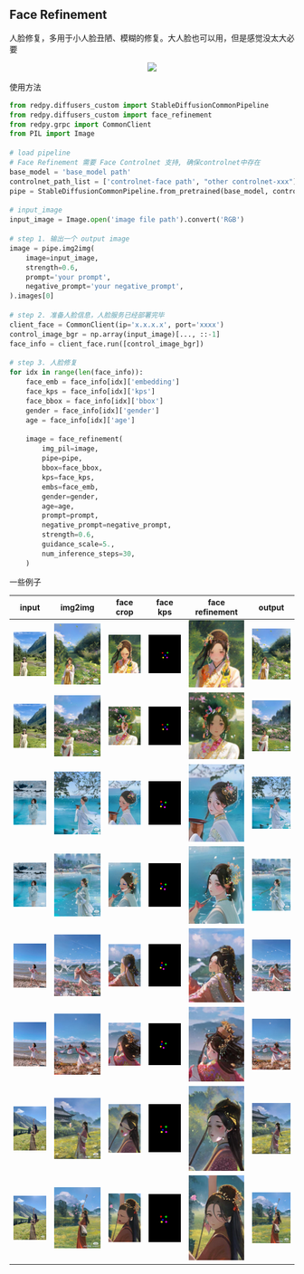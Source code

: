







## Face Refinement

人脸修复，多用于小人脸丑陋、模糊的修复。大人脸也可以用，但是感觉没太大必要

<div align=center>
<img src="test/data/readme/face_refinement/face_refinement_pipeline2.png" width = "750" />
</div>

使用方法

```python
from redpy.diffusers_custom import StableDiffusionCommonPipeline
from redpy.diffusers_custom import face_refinement
from redpy.grpc import CommonClient
from PIL import Image

# load pipeline
# Face Refinement 需要 Face Controlnet 支持, 确保controlnet中存在
base_model = 'base_model path'
controlnet_path_list = ['controlnet-face path', "other controlnet-xxx"]
pipe = StableDiffusionCommonPipeline.from_pretrained(base_model, controlnet_list=controlnet_path_list, safety_checker=None, feature_extractor=None)

# input_image
input_image = Image.open('image file path').convert('RGB')

# step 1. 输出一个 output image
image = pipe.img2img(
    image=input_image,
    strength=0.6,
    prompt='your prompt',
    negative_prompt='your negative_prompt',
).images[0]

# step 2. 准备人脸信息，人脸服务已经部署完毕
client_face = CommonClient(ip='x.x.x.x', port='xxxx')
control_image_bgr = np.array(input_image)[..., ::-1]
face_info = client_face.run([control_image_bgr])

# step 3. 人脸修复
for idx in range(len(face_info)):
    face_emb = face_info[idx]['embedding']
    face_kps = face_info[idx]['kps']
    face_bbox = face_info[idx]['bbox']
    gender = face_info[idx]['gender']
    age = face_info[idx]['age']

    image = face_refinement(
        img_pil=image, 
        pipe=pipe, 
        bbox=face_bbox, 
        kps=face_kps, 
        embs=face_emb, 
        gender=gender, 
        age=age, 
        prompt=prompt, 
        negative_prompt=negative_prompt,
        strength=0.6,
        guidance_scale=5.,
        num_inference_steps=30,
    )
```

一些例子

input| img2img | face crop | face kps | face refinement | output 
:-------------------------:|:-------------------------:|:-------------------------:|:-------------------------:|:-------------------------:|:-------------------------:
![img](test/data/readme/face_refinement/11.jpeg)|![img](test/data/readme/face_refinement/12.jpeg)|![img](test/data/readme/face_refinement/13.jpeg)|![img](test/data/readme/face_refinement/14.jpeg)|![img](test/data/readme/face_refinement/15.jpeg)|![img](test/data/readme/face_refinement/16.jpeg)
![img](test/data/readme/face_refinement/21.jpeg)|![img](test/data/readme/face_refinement/22.jpeg)|![img](test/data/readme/face_refinement/23.jpeg)|![img](test/data/readme/face_refinement/24.jpeg)|![img](test/data/readme/face_refinement/25.jpeg)|![img](test/data/readme/face_refinement/26.jpeg)
![img](test/data/readme/face_refinement/31.jpeg)|![img](test/data/readme/face_refinement/32.jpeg)|![img](test/data/readme/face_refinement/33.jpeg)|![img](test/data/readme/face_refinement/34.jpeg)|![img](test/data/readme/face_refinement/35.jpeg)|![img](test/data/readme/face_refinement/36.jpeg)
![img](test/data/readme/face_refinement/41.jpeg)|![img](test/data/readme/face_refinement/42.jpeg)|![img](test/data/readme/face_refinement/43.jpeg)|![img](test/data/readme/face_refinement/44.jpeg)|![img](test/data/readme/face_refinement/45.jpeg)|![img](test/data/readme/face_refinement/46.jpeg)
![img](test/data/readme/face_refinement/51.jpeg)|![img](test/data/readme/face_refinement/52.jpeg)|![img](test/data/readme/face_refinement/53.jpeg)|![img](test/data/readme/face_refinement/54.jpeg)|![img](test/data/readme/face_refinement/55.jpeg)|![img](test/data/readme/face_refinement/56.jpeg)
![img](test/data/readme/face_refinement/61.jpeg)|![img](test/data/readme/face_refinement/62.jpeg)|![img](test/data/readme/face_refinement/63.jpeg)|![img](test/data/readme/face_refinement/64.jpeg)|![img](test/data/readme/face_refinement/65.jpeg)|![img](test/data/readme/face_refinement/66.jpeg)
![img](test/data/readme/face_refinement/71.jpeg)|![img](test/data/readme/face_refinement/72.jpeg)|![img](test/data/readme/face_refinement/73.jpeg)|![img](test/data/readme/face_refinement/74.jpeg)|![img](test/data/readme/face_refinement/75.jpeg)|![img](test/data/readme/face_refinement/76.jpeg)
![img](test/data/readme/face_refinement/81.jpeg)|![img](test/data/readme/face_refinement/82.jpeg)|![img](test/data/readme/face_refinement/83.jpeg)|![img](test/data/readme/face_refinement/84.jpeg)|![img](test/data/readme/face_refinement/85.jpeg)|![img](test/data/readme/face_refinement/86.jpeg)



